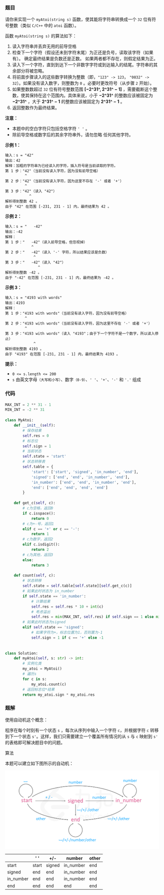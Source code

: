 ### 题目

请你来实现一个 `myAtoi(string s)` 函数，使其能将字符串转换成一个 `32` 位有符号整数（类似 `C/C++` 中的 `atoi` 函数）。

函数 `myAtoi(string s)` 的算法如下：

1. 读入字符串并丢弃无用的前导空格
2. 检查下一个字符（假设还未到字符末尾）为正还是负号，读取该字符（如果有）。 确定最终结果是负数还是正数。 如果两者都不存在，则假定结果为正。
3. 读入下一个字符，直到到达下一个非数字字符或到达输入的结尾。字符串的其余部分将被忽略。
4. 将前面步骤读入的这些数字转换为整数（即，`"123" -> 123`， `"0032" -> 32`）。如果没有读入数字，则整数为 `0` 。必要时更改符号（从步骤 `2` 开始）。
5. 如果整数数超过 `32` 位有符号整数范围 **[−2^31^,  2^31^ − 1]** ，需要截断这个整数，使其保持在这个范围内。具体来说，小于 **−2^31^** 的整数应该被固定为 **−2^31^** ，大于 **2^31^ − 1** 的整数应该被固定为 **2^31^ − 1** 。
6. 返回整数作为最终结果。

**注意：**

- 本题中的空白字符只包括空格字符 `' '` 。
- 除前导空格或数字后的其余字符串外，请勿忽略 任何其他字符。
 

**示例 1：**

```
输入：s = "42"
输出：42
解释：加粗的字符串为已经读入的字符，插入符号是当前读取的字符。
第 1 步："42"（当前没有读入字符，因为没有前导空格）
         ^
第 2 步："42"（当前没有读入字符，因为这里不存在 '-' 或者 '+'）
         ^
第 3 步："42"（读入 "42"）
           ^
解析得到整数 42 。
由于 "42" 在范围 [-231, 231 - 1] 内，最终结果为 42 。
```

**示例 2：**

```
输入：s = "   -42"
输出：-42
解释：
第 1 步："   -42"（读入前导空格，但忽视掉）
            ^
第 2 步："   -42"（读入 '-' 字符，所以结果应该是负数）
             ^
第 3 步："   -42"（读入 "42"）
               ^
解析得到整数 -42 。
由于 "-42" 在范围 [-231, 231 - 1] 内，最终结果为 -42 。
```

**示例 3：**

```
输入：s = "4193 with words"
输出：4193
解释：
第 1 步："4193 with words"（当前没有读入字符，因为没有前导空格）
         ^
第 2 步："4193 with words"（当前没有读入字符，因为这里不存在 '-' 或者 '+'）
         ^
第 3 步："4193 with words"（读入 "4193"；由于下一个字符不是一个数字，所以读入停止）
             ^
解析得到整数 4193 。
由于 "4193" 在范围 [-231, 231 - 1] 内，最终结果为 4193 。
``` 

**提示：**

- `0 <= s.length <= 200`
- `s` 由英文字母`（大写和小写）`、数字`（0-9）`、`' '`、`'+'`、`'-'` 和 `'.'` 组成

### 代码

```python
MAX_INT = 2 ** 31 - 1
MIN_INT = -2 ** 31

class MyAtoi:
    def __init__(self):
        # 保存结果
        self.res = 0
        # 标志位
        self.sign = 1
        # 当前状态
        self.state = 'start'
        # 状态转移表
        self.table = {
            'start': ['start', 'signed', 'in_number', 'end'],
            'signed': ['end', 'end', 'in_number', 'end'],
            'in_number': ['end', 'end', 'in_number', 'end'],
            'end': ['end', 'end', 'end', 'end']
        }
    
    def get_c(self, c):
        # c为空格，返回0
        if c.isspace():
            return 0
        # c为+-号，返回1
        elif c == '+' or c == '-':
            return 1
        # c为数字，返回2
        elif c.isdigit():
            return 2
        # c为其他，返回3
        else:
            return 3
    
    def count(self, c):
        # 状态转移
        self.state = self.table[self.state][self.get_c(c)]
        # 如果此时状态为 in_number
        if self.state == 'in_number':
            # 计算结果
            self.res = self.res * 10 + int(c)
            # 考虑溢出
            self.res = min(MAX_INT, self.res) if self.sign == 1 else min(self.res, -MIN_INT)
        # 如果此时状态为signed
        elif self.state == 'signed':
            # 如果字符为+，标志位置为1，否则置为-1
            self.sign = 1 if c == '+' else -1


class Solution:
    def myAtoi(self, s: str) -> int:
        # 实例化类
        my_atoi = MyAtoi()
        # 遍历s
        for c in s:
            my_atoi.count(c)
        # 返回标志位*结果
        return my_atoi.sign * my_atoi.res
```

### 题解

使用自动机这个概念：

程序在每个时刻有一个状态 `s` ，每次从序列中输入一个字符 `c`，并根据字符 `c` 转移到下一个状态 `s'`。这样，我们只需要建立一个覆盖所有情况的从 `s` 与 `c` 映射到 `s'` 的表格即可解决题目中的问题。

算法

本题可以建立如下图所示的自动机：

![img](./images/8-1.png)

||' '|+/-|number|other|
|--|--|--|--|--|
|start|start|signed|in_number|end|
|signed|end|end|in_number|end|
|in_number|end|end|in_number|end|
|end|end|end|end|end|